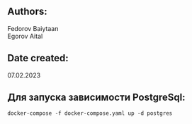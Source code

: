 ## Authors:
Fedorov Baiytaan  
Egorov Aital

## Date created:
07.02.2023

## Для запуска зависимости PostgreSql:

    docker-compose -f docker-compose.yaml up -d postgres
